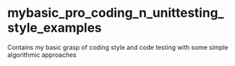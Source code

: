 # mybasic_pro_coding_n_unittesting_style_examples
Contains my basic grasp of coding style and code testing with some simple algorithmic approaches
